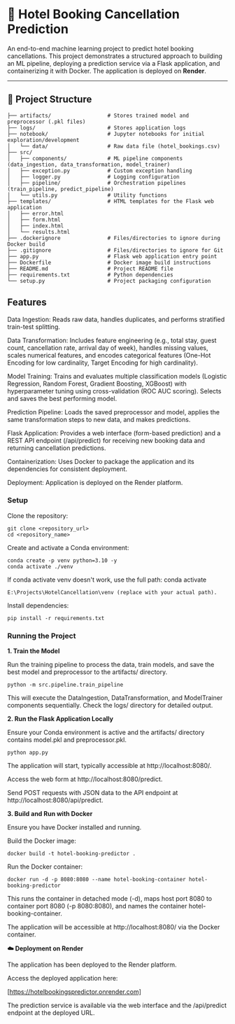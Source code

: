 # 🏨 Hotel Booking Cancellation Prediction

An end-to-end machine learning project to predict hotel booking cancellations. This project demonstrates a structured approach to building an ML pipeline, deploying a prediction service via a Flask application, and containerizing it with Docker. The application is deployed on **Render**.

---

## 📁 Project Structure

```text
├── artifacts/                  # Stores trained model and preprocessor (.pkl files)
├── logs/                       # Stores application logs
├── notebook/                   # Jupyter notebooks for initial exploration/development
│   └── data/                   # Raw data file (hotel_bookings.csv)
├── src/
│   ├── components/             # ML pipeline components (data_ingestion, data_transformation, model_trainer)
│   ├── exception.py            # Custom exception handling
│   ├── logger.py               # Logging configuration
│   ├── pipeline/               # Orchestration pipelines (train_pipeline, predict_pipeline)
│   └── utils.py                # Utility functions
├── templates/                  # HTML templates for the Flask web application
│   ├── error.html
│   ├── form.html
│   ├── index.html
│   └── results.html
├── .dockerignore               # Files/directories to ignore during Docker build
├── .gitignore                  # Files/directories to ignore for Git
├── app.py                      # Flask web application entry point
├── Dockerfile                  # Docker image build instructions
├── README.md                   # Project README file
├── requirements.txt            # Python dependencies
└── setup.py                    # Project packaging configuration
```

## Features

Data Ingestion: Reads raw data, handles duplicates, and performs stratified train-test splitting.

Data Transformation: Includes feature engineering (e.g., total stay, guest count, cancellation rate, arrival day of week), handles missing values, scales numerical features, and encodes categorical features (One-Hot Encoding for low cardinality, Target Encoding for high cardinality).

Model Training: Trains and evaluates multiple classification models (Logistic Regression, Random Forest, Gradient Boosting, XGBoost) with hyperparameter tuning using cross-validation (ROC AUC scoring). Selects and saves the best performing model.

Prediction Pipeline: Loads the saved preprocessor and model, applies the same transformation steps to new data, and makes predictions.

Flask Application: Provides a web interface (form-based prediction) and a REST API endpoint (/api/predict) for receiving new booking data and returning cancellation predictions.

Containerization: Uses Docker to package the application and its dependencies for consistent deployment.

Deployment: Application is deployed on the Render platform.


### Setup
Clone the repository:

```
git clone <repository_url>
cd <repository_name>
```

Create and activate a Conda environment:
```
conda create -p venv python=3.10 -y
conda activate ./venv
```

If conda activate venv doesn't work, use the full path: conda activate 
```
E:\Projects\HotelCancellation\venv (replace with your actual path).
```

Install dependencies:
```
pip install -r requirements.txt
```

### Running the Project
**1. Train the Model**

Run the training pipeline to process the data, train models, and save the best model and preprocessor to the artifacts/ directory.
```
python -m src.pipeline.train_pipeline
```

This will execute the DataIngestion, DataTransformation, and ModelTrainer components sequentially. Check the logs/ directory for detailed output.

**2. Run the Flask Application Locally**

Ensure your Conda environment is active and the artifacts/ directory contains model.pkl and preprocessor.pkl.
```
python app.py
```

The application will start, typically accessible at http://localhost:8080/.

Access the web form at http://localhost:8080/predict.

Send POST requests with JSON data to the API endpoint at http://localhost:8080/api/predict.

**3. Build and Run with Docker**

Ensure you have Docker installed and running.

Build the Docker image:
```
docker build -t hotel-booking-predictor .
```
Run the Docker container:
```
docker run -d -p 8080:8080 --name hotel-booking-container hotel-booking-predictor
```
This runs the container in detached mode (-d), maps host port 8080 to container port 8080 (-p 8080:8080), and names the container hotel-booking-container.

The application will be accessible at http://localhost:8080/ via the Docker container.

**☁️ Deployment on Render**

The application has been deployed to the Render platform.

Access the deployed application here:

[https://hotelbookingspredictor.onrender.com]

The prediction service is available via the web interface and the /api/predict endpoint at the deployed URL.
